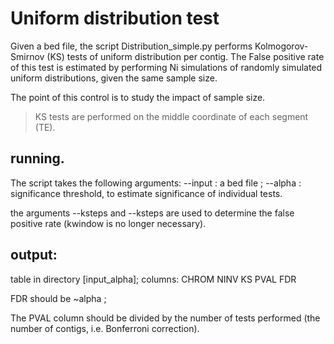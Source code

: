 # Uniform distribution test


Given a bed file, the script Distribution_simple.py performs Kolmogorov-Smirnov (KS) tests of uniform distribution per contig. 
The False positive rate of this test is estimated by performing Ni simulations of randomly simulated uniform distributions, given the same sample size. 

The point of this control is to study the impact of sample size. 

> KS tests are performed on the middle coordinate of each segment (TE). 

## running.

The script takes the following arguments:
--input : a bed file ; 
--alpha : significance threshold, to estimate significance of individual tests. 

the arguments --ksteps and --ksteps are used to determine the false positive rate (kwindow is no longer necessary). 

## output:
table in directory [input_alpha]; 
columns: CHROM   NINV    KS      PVAL    FDR

FDR should be ~alpha ; 

The PVAL column should be divided by the number of tests performed (the number of contigs, i.e. Bonferroni correction). 

